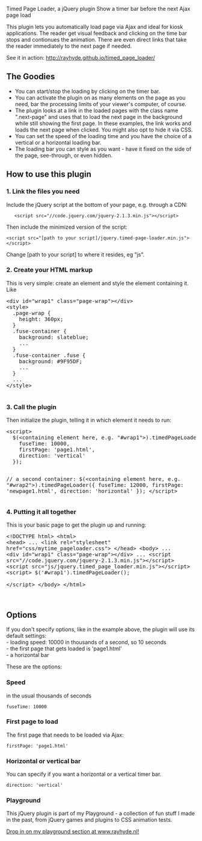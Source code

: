 Timed Page Loader, a jQuery plugin
Show a timer bar before the next Ajax page load

This plugin lets you automatically load page via Ajax and ideal for kiosk applications. The reader get visual feedback and clicking on the time bar stops and contionues the animation. There are even direct links that take the reader immediately to the next page if needed.

See it in action: <a href="http://rayhyde.github.io/timed_page_loader/">http://rayhyde.github.io/timed_page_loader/</a>

<h2>The Goodies</h2>
<ul>
	<li>You can start/stop the loading by clicking on the timer bar.</li>
	<li>You can activate the plugin on as many elements on the page as you need, bar the processing limits of your viewer's computer, of course.</li>
	<li>The plugin looks at a link in the loaded pages with the class name ".next-page" and uses that to load the next page in the background while still showing the first page. In these examples, the link works and loads the next page when clicked. You might also opt to hide it via CSS.</li>
	<li>You can set the speed of the loading time and you have the choice of a vertical or a horizontal loading bar.</li>
	<li>The loading bar you can style as you want - have it fixed on the side of the page, see-through, or even hidden.</li>
</ul>
<h2>How to use this plugin</h2>
<h3>1. Link the files you need</h3>
<p>Include the jQuery script at the bottom of your page, e.g. through a CDN:</p>
<p><code>	&lt;script src="//code.jquery.com/jquery-2.1.3.min.js"&gt;&lt;/script&gt;</code></p>
<p>Then include the minimized version of the script:</p>
<p><code>&lt;script src="[path to your script]/jquery.timed-page-loader.min.js"&gt;&lt;/script&gt;</code></p>

<p>Change [path to your script] to where it resides, eg "js".</p>
<h3>2. Create your HTML markup</h3>
<p>This is very simple: create an element and style the element containing it. Like</p>
<pre>&lt;div id="wrap1" class="page-wrap"&gt;&lt;/div&gt;
&lt;style&gt;
  .page-wrap {
    height: 360px;
  }
  .fuse-container {
    background: slateblue;
    ...
  }
  .fuse-container .fuse {
    background: #9F95DF;
    ...
  }
  ...
&lt;/style&gt;
			</pre>
					<h3>3. Call the plugin</h3>
					<p>Then initialize the plugin, telling it in which element it needs to run:</p>
					<pre>
&lt;script&gt;
  $(&lt;containing element here, e.g. "#wrap1"&gt;).timedPageLoader({
    fuseTime: 10000, 
    firstPage: 'page1.html',
    direction: 'vertical'
  });

  // a second container:
  $(&lt;containing element here, e.g. "#wrap2"&gt;).timedPageLoader({
    fuseTime: 12000, 
    firstPage: 'newpage1.html',
    direction: 'horizontal'
  });
&lt;/script&gt;
	</pre>
					<h3>4. Putting it all together</h3>
					<p>This is your basic page to get the plugin up and running:</p>
					<pre>&lt;!DOCTYPE html&gt;
&lt;html&gt;
  &lt;head&gt;
    ...
    &lt;link rel="stylesheet" href="css/mytime_pageloader.css"&gt;
  &lt;/head&gt;
  &lt;body&gt;
  ...
    &lt;div id="wrap1" class="page-wrap"&gt;&lt;/div&gt;
    ...
    &lt;script src="//code.jquery.com/jquery-2.1.3.min.js"&gt;&lt;/script&gt;
    &lt;script src="js/jquery.timed_page_loader.min.js"&gt;&lt;/script&gt;
    &lt;script&gt;
        $('#wrap1').timedPageLoader();	
    &lt;/script&gt;
  &lt;/body&gt;
&lt;/html&gt;

</pre>
<h2>Options</h2>
<p>If you don't specify options, like in the example above, the plugin will use its default settings:
	<br> - loading speed: 10000 in thousands of a second, so 10 seconds
	<br> - the first page that gets loaded is 'page1.html'
	<br> - a horizontal bar
</p>
<p>These are the options:</p>
<h3>Speed</h3>
<p>in the usual thousands of seconds</p>
<code>fuseTime: 10000</code>
<h3>First page to load</h3>
<p>The first page that needs to be loaded via Ajax:</p>
<code>firstPage: 'page1.html'</code>
<h3>Horizontal or vertical bar</h3>
<p>You can specify if you want a horizontal or a vertical timer bar.</p>
<code>direction: 'vertical'</code>

<h3>Playground</h3>
<p>This jQuery plugin is part of my Playground - a collection of fun stuff I made in the past, from jQuery games and plugins to CSS animation tests.</p>
<p class="extra-padding"><a href="http://rayhyde.nl/pf_js-en.php">Drop in on my playground section at www.rayhyde.nl!</a></p>